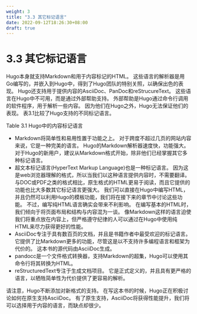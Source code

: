 ```yaml
---
weight: 3
title: "3.3 其它标记语言"
date: 2022-09-12T18:26:30+08:00
draft: true
---
```


# 3.3 其它标记语言

Hugo本身就支持Markdown和用于内容标记的HTML。 这些语言的解析器是用Go编写的，并嵌入到Hugo中，得到了Hugo团队的特别关照，以确保出色的表现。 Hugo还支持用于提供内容的AsciiDoc、PanDoc和reStrucureText。 这些语言在Hugo中不可用，而是通过外部帮助支持。 外部帮助是Hugo通过命令行调用的软件程序，用于解析一些内容。 因为他们在Hugo之外，Hugo无法保证他们的表现。 表3.1比较了Hugo支持的不同标记语言。

Table 3.1 Hugo中的内容标记语言

- Markdown将简单性和易用性置于功能之上。 对于跨度不超过几页的网站内容来说，它是一种完美的语言。 Hugo的Markdown解析器速度快，功能强大。 对于Hugo的新用户，建议从Markdown格式开始，除非他们已经掌握其它多种标记语言。
- 超文本标记语言(HyperText Markup Language)也是一种标记语言。 因为这是web浏览器理解的格式，所以当我们以这种语言提供内容时，不需要翻译。 与DOC或PDF之类的格式相比，原生格式的HTML更易于阅读，而且它提供的功能也比大多数其它标记语言更强大。 我们可以直接在Hugo中编写HTML，并且仍然可以利用Hugo的模板功能，我们将在接下来的章节中讨论这些功能。 不过，编写纯HTML语言确实会带来不利影响。 在编写基本的HTML时，我们倾向于将页面布局和结构与内容混为一谈。 像Markdown这样的语言迫使我们将重点放在内容上，但严格遵守纪律的人可以通过在Hugo中使用纯HTML来尽力获得更好的性能。
- AsciiDoc专注于具有数百页的文档，并且是书籍作者中最受欢迎的标记语言。 它提供了比Markdown更多的功能，尽管这是以不支持许多编程语言和框架为代价的。 这本书的源代码由AsciiDoc生成。
- pandocc是一个文件格式转换器，支持Markdown的超集，Hugo可以使用其命令行将其转换为HTML。
- reStructuredText专注于生成文档项目。 它是正式定义的，并且具有更严格的语言，以牺牲简单性为代价提供了更容易的解析。

请注意，Hugo不断添加对新格式的支持。 在写这本书的时候，Hugo正在积极讨论如何在原生支持AsciiDoc。 有了原生支持，AsciiDoc将获得性能提升，我们将可以选择用于内容的语言，而缺点却很少。